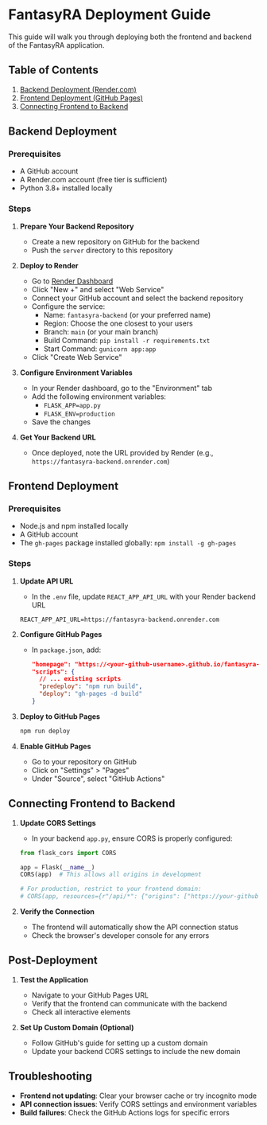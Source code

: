 # FantasyRA Deployment Guide

This guide will walk you through deploying both the frontend and backend of the FantasyRA application.

## Table of Contents
1. [Backend Deployment (Render.com)](#backend-deployment)
2. [Frontend Deployment (GitHub Pages)](#frontend-deployment)
3. [Connecting Frontend to Backend](#connecting-frontend-to-backend)

## Backend Deployment

### Prerequisites
- A GitHub account
- A Render.com account (free tier is sufficient)
- Python 3.8+ installed locally

### Steps

1. **Prepare Your Backend Repository**
   - Create a new repository on GitHub for the backend
   - Push the `server` directory to this repository

2. **Deploy to Render**
   - Go to [Render Dashboard](https://dashboard.render.com/)
   - Click "New +" and select "Web Service"
   - Connect your GitHub account and select the backend repository
   - Configure the service:
     - Name: `fantasyra-backend` (or your preferred name)
     - Region: Choose the one closest to your users
     - Branch: `main` (or your main branch)
     - Build Command: `pip install -r requirements.txt`
     - Start Command: `gunicorn app:app`
   - Click "Create Web Service"

3. **Configure Environment Variables**
   - In your Render dashboard, go to the "Environment" tab
   - Add the following environment variables:
     - `FLASK_APP=app.py`
     - `FLASK_ENV=production`
   - Save the changes

4. **Get Your Backend URL**
   - Once deployed, note the URL provided by Render (e.g., `https://fantasyra-backend.onrender.com`)

## Frontend Deployment

### Prerequisites
- Node.js and npm installed locally
- A GitHub account
- The `gh-pages` package installed globally: `npm install -g gh-pages`

### Steps

1. **Update API URL**
   - In the `.env` file, update `REACT_APP_API_URL` with your Render backend URL
   ```
   REACT_APP_API_URL=https://fantasyra-backend.onrender.com
   ```

2. **Configure GitHub Pages**
   - In `package.json`, add:
     ```json
     "homepage": "https://<your-github-username>.github.io/fantasyra-frontend",
     "scripts": {
       // ... existing scripts
       "predeploy": "npm run build",
       "deploy": "gh-pages -d build"
     }
     ```

3. **Deploy to GitHub Pages**
   ```bash
   npm run deploy
   ```

4. **Enable GitHub Pages**
   - Go to your repository on GitHub
   - Click on "Settings" > "Pages"
   - Under "Source", select "GitHub Actions"

## Connecting Frontend to Backend

1. **Update CORS Settings**
   - In your backend `app.py`, ensure CORS is properly configured:
   ```python
   from flask_cors import CORS
   
   app = Flask(__name__)
   CORS(app)  # This allows all origins in development
   
   # For production, restrict to your frontend domain:
   # CORS(app, resources={r"/api/*": {"origins": ["https://your-github-username.github.io"]}})
   ```

2. **Verify the Connection**
   - The frontend will automatically show the API connection status
   - Check the browser's developer console for any errors

## Post-Deployment

1. **Test the Application**
   - Navigate to your GitHub Pages URL
   - Verify that the frontend can communicate with the backend
   - Check all interactive elements

2. **Set Up Custom Domain (Optional)**
   - Follow GitHub's guide for setting up a custom domain
   - Update your backend CORS settings to include the new domain

## Troubleshooting

- **Frontend not updating**: Clear your browser cache or try incognito mode
- **API connection issues**: Verify CORS settings and environment variables
- **Build failures**: Check the GitHub Actions logs for specific errors
